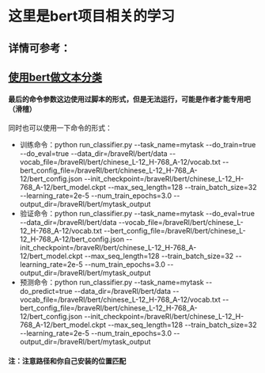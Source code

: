 # 这里是bert项目相关的学习
## 详情可参考：
## [使用bert做文本分类](https://www.jiqizhixin.com/articles/2019-03-13-4)  
#### 最后的命令参数这边使用过脚本的形式，但是无法运行，可能是作者才能专用吧（滑稽）
同时也可以使用一下命令的形式：  
* 训练命令：python run_classifier.py --task_name=mytask --do_train=true --do_eval=true --data_dir=/braveRl/bert/data --vocab_file=/braveRl/bert/chinese_L-12_H-768_A-12/vocab.txt --bert_config_file=/braveRl/bert/chinese_L-12_H-768_A-12/bert_config.json --init_checkpoint=/braveRl/bert/chinese_L-12_H-768_A-12/bert_model.ckpt  --max_seq_length=128 --train_batch_size=32 --learning_rate=2e-5 --num_train_epochs=3.0 --output_dir=/braveRl/bert/mytask_output
* 验证命令：python run_classifier.py --task_name=mytask --do_eval=true --data_dir=/braveRl/bert/data --vocab_file=/braveRl/bert/chinese_L-12_H-768_A-12/vocab.txt --bert_config_file=/braveRl/bert/chinese_L-12_H-768_A-12/bert_config.json --init_checkpoint=/braveRl/bert/chinese_L-12_H-768_A-12/bert_model.ckpt  --max_seq_length=128 --train_batch_size=32 --learning_rate=2e-5 --num_train_epochs=3.0 --output_dir=/braveRl/bert/mytask_output
* 预测命令：python run_classifier.py --task_name=mytask --do_predict=true --data_dir=/braveRl/bert/data --vocab_file=/braveRl/bert/chinese_L-12_H-768_A-12/vocab.txt --bert_config_file=/braveRl/bert/chinese_L-12_H-768_A-12/bert_config.json --init_checkpoint=/braveRl/bert/chinese_L-12_H-768_A-12/bert_model.ckpt  --max_seq_length=128 --train_batch_size=32 --learning_rate=2e-5 --num_train_epochs=3.0 --output_dir=/braveRl/bert/mytask_output
#### 注：注意路径和你自己安装的位置匹配
